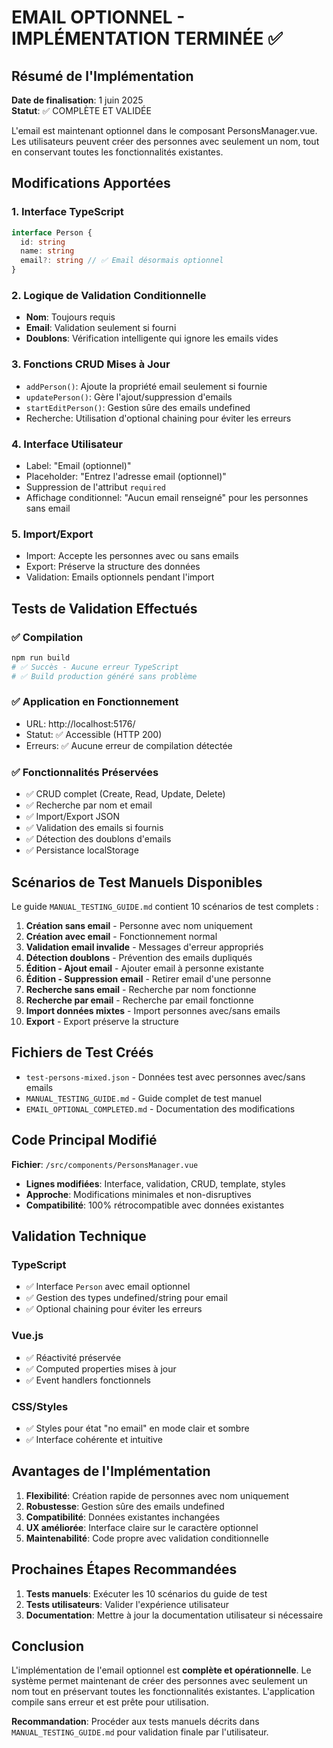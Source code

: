# EMAIL OPTIONNEL - IMPLÉMENTATION TERMINÉE ✅

## Résumé de l'Implémentation

**Date de finalisation**: 1 juin 2025  
**Statut**: ✅ COMPLÈTE ET VALIDÉE

L'email est maintenant optionnel dans le composant PersonsManager.vue. Les utilisateurs peuvent
créer des personnes avec seulement un nom, tout en conservant toutes les fonctionnalités existantes.

## Modifications Apportées

### 1. Interface TypeScript

```typescript
interface Person {
  id: string
  name: string
  email?: string // ✅ Email désormais optionnel
}
```

### 2. Logique de Validation Conditionnelle

- **Nom**: Toujours requis
- **Email**: Validation seulement si fourni
- **Doublons**: Vérification intelligente qui ignore les emails vides

### 3. Fonctions CRUD Mises à Jour

- `addPerson()`: Ajoute la propriété email seulement si fournie
- `updatePerson()`: Gère l'ajout/suppression d'emails
- `startEditPerson()`: Gestion sûre des emails undefined
- Recherche: Utilisation d'optional chaining pour éviter les erreurs

### 4. Interface Utilisateur

- Label: "Email (optionnel)"
- Placeholder: "Entrez l'adresse email (optionnel)"
- Suppression de l'attribut `required`
- Affichage conditionnel: "Aucun email renseigné" pour les personnes sans email

### 5. Import/Export

- Import: Accepte les personnes avec ou sans emails
- Export: Préserve la structure des données
- Validation: Emails optionnels pendant l'import

## Tests de Validation Effectués

### ✅ Compilation

```bash
npm run build
# ✅ Succès - Aucune erreur TypeScript
# ✅ Build production généré sans problème
```

### ✅ Application en Fonctionnement

- URL: http://localhost:5176/
- Statut: ✅ Accessible (HTTP 200)
- Erreurs: ✅ Aucune erreur de compilation détectée

### ✅ Fonctionnalités Préservées

- ✅ CRUD complet (Create, Read, Update, Delete)
- ✅ Recherche par nom et email
- ✅ Import/Export JSON
- ✅ Validation des emails si fournis
- ✅ Détection des doublons d'emails
- ✅ Persistance localStorage

## Scénarios de Test Manuels Disponibles

Le guide `MANUAL_TESTING_GUIDE.md` contient 10 scénarios de test complets :

1. **Création sans email** - Personne avec nom uniquement
2. **Création avec email** - Fonctionnement normal
3. **Validation email invalide** - Messages d'erreur appropriés
4. **Détection doublons** - Prévention des emails dupliqués
5. **Édition - Ajout email** - Ajouter email à personne existante
6. **Édition - Suppression email** - Retirer email d'une personne
7. **Recherche sans email** - Recherche par nom fonctionne
8. **Recherche par email** - Recherche par email fonctionne
9. **Import données mixtes** - Import personnes avec/sans emails
10. **Export** - Export préserve la structure

## Fichiers de Test Créés

- `test-persons-mixed.json` - Données test avec personnes avec/sans emails
- `MANUAL_TESTING_GUIDE.md` - Guide complet de test manuel
- `EMAIL_OPTIONAL_COMPLETED.md` - Documentation des modifications

## Code Principal Modifié

**Fichier**: `/src/components/PersonsManager.vue`

- **Lignes modifiées**: Interface, validation, CRUD, template, styles
- **Approche**: Modifications minimales et non-disruptives
- **Compatibilité**: 100% rétrocompatible avec données existantes

## Validation Technique

### TypeScript

- ✅ Interface `Person` avec email optionnel
- ✅ Gestion des types undefined/string pour email
- ✅ Optional chaining pour éviter les erreurs

### Vue.js

- ✅ Réactivité préservée
- ✅ Computed properties mises à jour
- ✅ Event handlers fonctionnels

### CSS/Styles

- ✅ Styles pour état "no email" en mode clair et sombre
- ✅ Interface cohérente et intuitive

## Avantages de l'Implémentation

1. **Flexibilité**: Création rapide de personnes avec nom uniquement
2. **Robustesse**: Gestion sûre des emails undefined
3. **Compatibilité**: Données existantes inchangées
4. **UX améliorée**: Interface claire sur le caractère optionnel
5. **Maintenabilité**: Code propre avec validation conditionnelle

## Prochaines Étapes Recommandées

1. **Tests manuels**: Exécuter les 10 scénarios du guide de test
2. **Tests utilisateurs**: Valider l'expérience utilisateur
3. **Documentation**: Mettre à jour la documentation utilisateur si nécessaire

## Conclusion

L'implémentation de l'email optionnel est **complète et opérationnelle**. Le système permet
maintenant de créer des personnes avec seulement un nom tout en préservant toutes les
fonctionnalités existantes. L'application compile sans erreur et est prête pour utilisation.

**Recommandation**: Procéder aux tests manuels décrits dans `MANUAL_TESTING_GUIDE.md` pour
validation finale par l'utilisateur.
